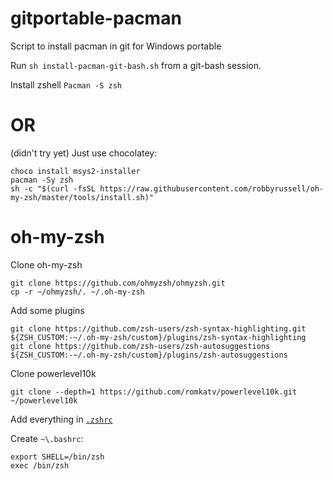 # gitportable-pacman

Script to install pacman in git for Windows portable

Run `sh install-pacman-git-bash.sh` from a git-bash session.

Install zshell `Pacman -S zsh`

# OR
(didn't try yet)
Just use chocolatey:
```
choco install msys2-installer
pacman -Sy zsh
sh -c "$(curl -fsSL https://raw.githubusercontent.com/robbyrussell/oh-my-zsh/master/tools/install.sh)"
```

# oh-my-zsh
Clone oh-my-zsh
```
git clone https://github.com/ohmyzsh/ohmyzsh.git
cp -r ~/ohmyzsh/. ~/.oh-my-zsh
```

Add some plugins

```
git clone https://github.com/zsh-users/zsh-syntax-highlighting.git ${ZSH_CUSTOM:-~/.oh-my-zsh/custom}/plugins/zsh-syntax-highlighting
git clone https://github.com/zsh-users/zsh-autosuggestions ${ZSH_CUSTOM:-~/.oh-my-zsh/custom}/plugins/zsh-autosuggestions
```

Clone powerlevel10k
```
git clone --depth=1 https://github.com/romkatv/powerlevel10k.git ~/powerlevel10k
```
Add everything in [`.zshrc`](.zshrc_sample)

Create `~\.bashrc`:
```
export SHELL=/bin/zsh
exec /bin/zsh
```


